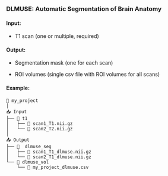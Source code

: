 ### DLMUSE: Automatic Segmentation of Brain Anatomy

#### Input:

- T1 scan (one or multiple, required)

#### Output:

- Segmentation mask (one for each scan)

- ROI volumes (single csv file with ROI volumes for all scans)

#### Example:
```
📁 my_project
│
📥 Input
├── 📁 t1
│   ├── 📄 scan1_T1.nii.gz
│   └── 📄 scan2_T2.nii.gz
│
📤 Output
├── 📁  dlmuse_seg
│   ├── 📄 scan1_T1_dlmuse.nii.gz
│   └── 📄 scan2_T1_dlmuse.nii.gz
└── 📁 dlmuse_vol
    └── 📄 my_project_dlmuse.csv
```

